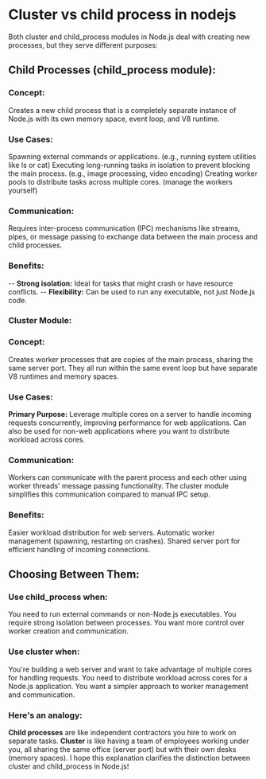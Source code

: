 # Cluster vs child process in nodejs

Both cluster and child_process modules in Node.js deal with creating new processes, but they serve different purposes:

## Child Processes (child_process module):

### Concept: 
Creates a new child process that is a completely separate instance of Node.js with its own memory space, event loop, and V8 runtime.
### Use Cases:
Spawning external commands or applications. (e.g., running system utilities like ls or cat)
Executing long-running tasks in isolation to prevent blocking the main process. (e.g., image processing, video encoding)
Creating worker pools to distribute tasks across multiple cores. (manage the workers yourself)
### Communication:
Requires inter-process communication (IPC) mechanisms like streams, pipes, or message passing to exchange data between the main process and child processes.
### Benefits:
-- **Strong isolation:** Ideal for tasks that might crash or have resource conflicts.
-- **Flexibility:** Can be used to run any executable, not just Node.js code.
### Cluster Module:

### Concept: 
Creates worker processes that are copies of the main process, sharing the same server port. They all run within the same event loop but have separate V8 runtimes and memory spaces.
### Use Cases:
**Primary Purpose:** Leverage multiple cores on a server to handle incoming requests concurrently, improving performance for web applications.
Can also be used for non-web applications where you want to distribute workload across cores.
### Communication:
Workers can communicate with the parent process and each other using worker threads' message passing functionality.
The cluster module simplifies this communication compared to manual IPC setup.
### Benefits:
Easier workload distribution for web servers.
Automatic worker management (spawning, restarting on crashes).
Shared server port for efficient handling of incoming connections.
## Choosing Between Them:

### Use child_process when:
You need to run external commands or non-Node.js executables.
You require strong isolation between processes.
You want more control over worker creation and communication.
### Use cluster when:
You're building a web server and want to take advantage of multiple cores for handling requests.
You need to distribute workload across cores for a Node.js application.
You want a simpler approach to worker management and communication.
### Here's an analogy:

**Child processes** are like independent contractors you hire to work on separate tasks.
**Cluster** is like having a team of employees working under you, all sharing the same office (server port) but with their own desks (memory spaces).
I hope this explanation clarifies the distinction between cluster and child_process in Node.js!
